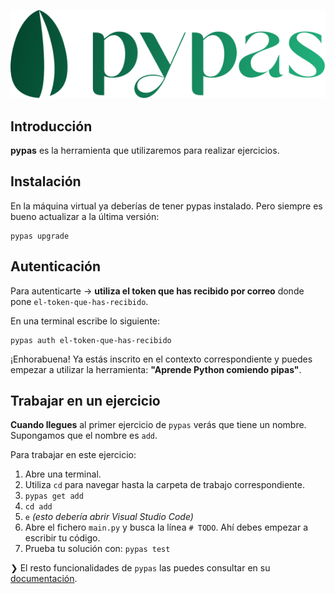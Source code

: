 ![Pypas Logo](images/pypas/pypas-logo.svg)

## Introducción

**pypas** es la herramienta que utilizaremos para realizar ejercicios.

## Instalación

En la máquina virtual ya deberías de tener pypas instalado. Pero siempre es bueno actualizar a la última versión:

```console
pypas upgrade
```

## Autenticación

Para autenticarte → **utiliza el token que has recibido por correo** donde pone `el-token-que-has-recibido`.

En una terminal escribe lo siguiente:

```console
pypas auth el-token-que-has-recibido
```

¡Enhorabuena! Ya estás inscrito en el contexto correspondiente y puedes empezar a utilizar la herramienta: **"Aprende Python comiendo pipas"**.

## Trabajar en un ejercicio

**Cuando llegues** al primer ejercicio de `pypas` verás que tiene un nombre. Supongamos que el nombre es `add`.

Para trabajar en este ejercicio:

1. Abre una terminal.
2. Utiliza `cd` para navegar hasta la carpeta de trabajo correspondiente.
3. `pypas get add`
4. `cd add`
5. `e` _(esto debería abrir Visual Studio Code)_
6. Abre el fichero `main.py` y busca la línea `# TODO`. Ahí debes empezar a escribir tu código.
7. Prueba tu solución con: `pypas test`

❯ El resto funcionalidades de `pypas` las puedes consultar en su [documentación](https://pypas.es).
